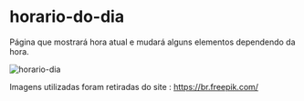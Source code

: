 # horario-do-dia
Página que mostrará hora atual e mudará alguns elementos dependendo da hora.

![horario-dia](https://user-images.githubusercontent.com/57904172/156397991-2bb1e6f2-0361-42c2-b87b-85c72bc654fd.gif)

Imagens utilizadas foram retiradas do site : https://br.freepik.com/
